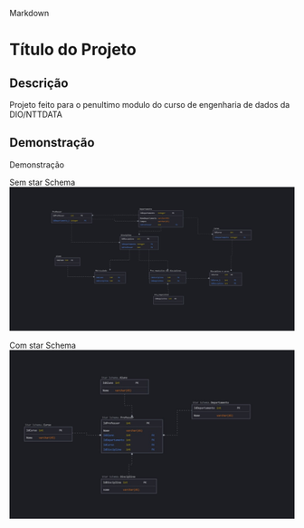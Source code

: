 Markdown
# Título do Projeto

## Descrição

Projeto feito para o penultimo modulo do curso de engenharia de dados da DIO/NTTDATA

## Demonstração

Demonstração

Sem star Schema
![Sem Star Schema](Schema.jpeg)

Com star Schema
![Com Star Schema](StarSchema.jpeg)
